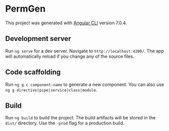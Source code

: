 # PermGen

This project was generated with [Angular CLI](https://github.com/angular/angular-cli) version 7.0.4.

## Development server

Run `ng serve` for a dev server. Navigate to `http://localhost:4200/`. The app will automatically reload if you change any of the source files.

## Code scaffolding

Run `ng g c component-name` to generate a new component. You can also use `ng g directive|pipe|service|class|module`.

## Build

Run `ng build` to build the project. The build artifacts will be stored in the `dist/` directory. Use the `-prod` flag for a production build. 
